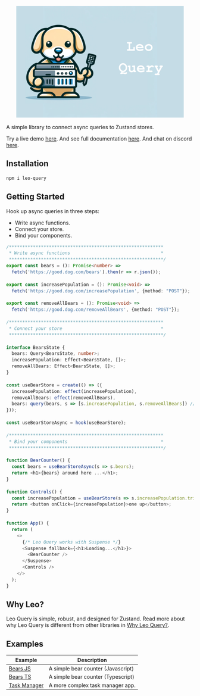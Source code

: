 <p align="center">
  <img src="./assets/leo.png" height="300">
</p>

A simple library to connect async queries to Zustand stores.

Try a live demo [here](https://codesandbox.io/p/sandbox/leo-query-bears-demo-js-wmwlgt?file=%2Fsrc%2FApp.jsx). And see full documentation [here](https://leoquery.com). And chat on discord [here](https://discord.gg/aucYm6hMsJ).

## Installation

```bash
npm i leo-query
```

## Getting Started

Hook up async queries in three steps: 
- Write async functions. 
- Connect your store. 
- Bind your components.


```typescript
/**********************************************************
 * Write async functions                                  *
 **********************************************************/
export const bears = (): Promise<number> => 
  fetch('https://good.dog.com/bears').then(r => r.json());

export const increasePopulation = (): Promise<void> =>
  fetch('https://good.dog.com/increasePopulation', {method: "POST"});

export const removeAllBears = (): Promise<void> =>
  fetch('https://good.dog.com/removeAllBears', {method: "POST"});

/**********************************************************
 * Connect your store                                     *
 **********************************************************/

interface BearsState {
  bears: Query<BearsState, number>;
  increasePopulation: Effect<BearsState, []>;
  removeAllBears: Effect<BearsState, []>;
}

const useBearStore = create(() => ({
  increasePopulation: effect(increasePopulation),
  removeAllBears: effect(removeAllBears),
  bears: query(bears, s => [s.increasePopulation, s.removeAllBears]) // Re-fetch when increasePopulation or removeAllBears succeeds 
}));

const useBearStoreAsync = hook(useBearStore);

/**********************************************************
 * Bind your components                                   *
 **********************************************************/

function BearCounter() {
  const bears = useBearStoreAsync(s => s.bears);
  return <h1>{bears} around here ...</h1>;
}

function Controls() {
  const increasePopulation = useBearStore(s => s.increasePopulation.trigger);
  return <button onClick={increasePopulation}>one up</button>;
}

function App() {
  return (
    <>
      {/* Leo Query works with Suspense */}
      <Suspense fallback={<h1>Loading...</h1>}>
        <BearCounter />
      </Suspense>
      <Controls />
    </>
  );
}
```


## Why Leo?

Leo Query is simple, robust, and designed for Zustand. Read more about why Leo Query is different from other libraries in [Why Leo Query?](/why).

## Examples

| Example                                                                                           | Description                        |
|---------------------------------------------------------------------------------------------------|------------------------------------|
| [Bears JS](https://codesandbox.io/p/sandbox/leo-query-bears-demo-js-wmwlgt?file=%2Fsrc%2FApp.jsx) | A simple bear counter (Javascript) |
| [Bears TS](https://codesandbox.io/p/sandbox/leo-query-bears-demo-ts-7f2c34?file=%2Fsrc%2FApp.tsx) | A simple bear counter (Typescript) |
| [Task Manager](https://xsh8c4.csb.app/)                                                           | A more complex task manager app.   |
